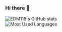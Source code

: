 ### Hi there 👋

![EDM115's GitHub stats](https://github-readme-stats.vercel.app/api?username=EDM115&count_private=true&show_icons=true&theme=merko&cache_seconds=1800&bg_color=30,e96443,904e95&include_all_commits=True&title_color=fff&icon_color=fff&border_color=000&text_color=0ff1ce)  
![Most Used Languages](https://github-readme-stats.vercel.app/api/top-langs/?username=EDM115&langs_count=10&layout=compact&theme=merko&bg_color=30,e96443,904e95)

<!--
**EDM115/EDM115** is a ✨ _special_ ✨ repository because its `README.md` (this file) appears on your GitHub profile.

Here are some ideas to get you started:

- 🔭 I’m currently working on ...
- 🌱 I’m currently learning ...
- 👯 I’m looking to collaborate on ...
- 🤔 I’m looking for help with ...
- 💬 Ask me about ...
- 📫 How to reach me: ...
- 😄 Pronouns: ...
- ⚡ Fun fact: ...
-->
